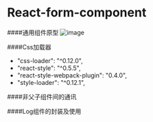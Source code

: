 # React-form-component

####通用组件原型
![image](http://www.jq-school.com/attached/image/20130110/20130110121853_1875.jpg)

####Css加载器
>
+ "css-loader": "^0.12.0",
+ "react-style": "^0.5.5",
+ "react-style-webpack-plugin": "0.4.0",
+ "style-loader": "^0.12.1",


####非父子组件间的通讯



####Log组件的封装及使用
